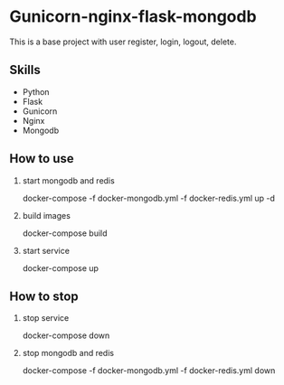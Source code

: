 # Gunicorn-nginx-flask-mongodb

This is a base project with user register, login, logout, delete.

## Skills

* Python
* Flask
* Gunicorn
* Nginx
* Mongodb

## How to use

1. start mongodb and redis

    docker-compose -f docker-mongodb.yml -f docker-redis.yml up -d

2. build images

    docker-compose build

3. start service

    docker-compose up

## How to stop

1. stop service

    docker-compose down

2. stop mongodb and redis

    docker-compose -f docker-mongodb.yml -f docker-redis.yml down
